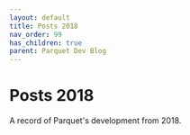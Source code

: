```yaml
---
layout: default
title: Posts 2018
nav_order: 99
has_children: true
parent: Parquet Dev Blog
---
```

# Posts 2018

A record of Parquet's development from 2018.
